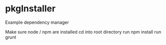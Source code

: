 pkgInstaller
============

Example dependency manager

Make sure node / npm are installed
cd into root directory
run npm install
run grunt


